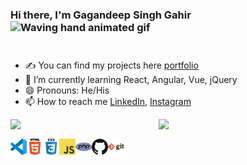 ### Hi there, I'm Gagandeep Singh Gahir<img src="https://raw.githubusercontent.com/nixin72/nixin72/master/wave.gif" alt="Waving hand animated gif" height="45" style="max-width: 100%; display: inline-block;" data-target="animated-image.originalImage">


<ul dir="auto">
<li><g-emoji class="g-emoji" alias="writing_hand" fallback-src="https://github.githubassets.com/images/icons/emoji/unicode/270d.png">✍</g-emoji> You can find my projects here <a href="https://gagandeepgahir21.github.io/profile/" rel="nofollow">portfolio</a></li>
<li><g-emoji class="g-emoji" alias="seedling" fallback-src="https://github.githubassets.com/images/icons/emoji/unicode/1f331.png">🌱</g-emoji> I’m currently learning React, Angular, Vue, jQuery </li>
<li><g-emoji class="g-emoji" alias="smile" fallback-src="https://github.githubassets.com/images/icons/emoji/unicode/1f604.png">😄</g-emoji> Pronouns: He/His</li>
<li><g-emoji class="g-emoji" alias="mailbox" fallback-src="https://github.githubassets.com/images/icons/emoji/unicode/1f4eb.png">📫</g-emoji> How to reach me <a href="linkedin.com/in/gagandeep-singh-gahir-5a3123179">LinkedIn</a>,  <a href="https://www.instagram.com/gagandeepgahir1/">Instagram</a></li>
  

</ul>

<!-- ### I am front end web developer -->
<!-- ![Gagandeep Singh Gahir's GitHub stats](https://github-readme-stats.vercel.app/api?username=gagandeepsingh21&show_icons=true&theme=radical) -->
<img src="https://github-readme-stats.vercel.app/api?username=gagandeepsingh21&show_icons=true&theme=radical" align="left" width="47%" />

<img src="https://github-readme-stats.vercel.app/api/top-langs/?username=gagandeepsingh21&layout=compact" align="left" width="47%" /><br>

<!-- <img src="https://img.shields.io/badge/html5-%23E34F26.svg?style=for-the-badge&logo=html5&logoColor=white" align="left"/><br> -->
<img align="left" alt="Visual Studio Code" width="26px" src="https://raw.githubusercontent.com/github/explore/80688e429a7d4ef2fca1e82350fe8e3517d3494d/topics/visual-studio-code/visual-studio-code.png" style="max-width: 100%;">
<img align="left" alt="HTML5" width="26px" src="https://raw.githubusercontent.com/github/explore/80688e429a7d4ef2fca1e82350fe8e3517d3494d/topics/html/html.png" style="max-width: 100%;">
<img align="left" alt="CSS3" width="26px" src="https://raw.githubusercontent.com/github/explore/80688e429a7d4ef2fca1e82350fe8e3517d3494d/topics/css/css.png" style="max-width: 100%;">
<img align="left" alt="JavaScript" width="26px" src="https://raw.githubusercontent.com/github/explore/80688e429a7d4ef2fca1e82350fe8e3517d3494d/topics/javascript/javascript.png" style="max-width: 100%;">

<img align="left" alt="PHP" width="26px" src="https://raw.githubusercontent.com/github/explore/80688e429a7d4ef2fca1e82350fe8e3517d3494d/topics/php/php.png" style="max-width: 100%;">

<img align="left" alt="GitHub" width="26px" src="https://raw.githubusercontent.com/github/explore/78df643247d429f6cc873026c0622819ad797942/topics/github/github.png" style="max-width: 100%;">
<img align="left" alt="Git" width="26px" src="https://raw.githubusercontent.com/github/explore/80688e429a7d4ef2fca1e82350fe8e3517d3494d/topics/git/git.png" style="max-width: 100%;">


<!-- <img src="https://img.shields.io/badge/css3-%231572B6.svg?style=for-the-badge&logo=css3&logoColor=white" align="left"/><br>
<img src="https://img.shields.io/badge/javascript-%23323330.svg?style=for-the-badge&logo=javascript&logoColor=%23F7DF1E" align="left"/><br><br>
<img src="https://img.shields.io/badge/php-%23777BB4.svg?style=for-the-badge&logo=php&logoColor=white"/><br>

<img src="https://img.shields.io/badge/Visual%20Studio%20Code-0078d7.svg?style=for-the-badge&logo=visual-studio-code&logoColor=white" align="left"/> -->
<!-- <img src="https://img.shields.io/badge/Coursera-%230056D2.svg?style=for-the-badge&logo=Coursera&logoColor=white" align="left"/><br> -->

<!-- ![HTML5](https://img.shields.io/badge/html5-%23E34F26.svg?style=for-the-badge&logo=html5&logoColor=white) -->

<!-- ![CSS3](https://img.shields.io/badge/css3-%231572B6.svg?style=for-the-badge&logo=css3&logoColor=white) -->

<!-- ![JavaScript](https://img.shields.io/badge/javascript-%23323330.svg?style=for-the-badge&logo=javascript&logoColor=%23F7DF1E) -->

<!-- ![PHP](https://img.shields.io/badge/php-%23777BB4.svg?style=for-the-badge&logo=php&logoColor=white) -->

<!-- ![Visual Studio Code](https://img.shields.io/badge/Visual%20Studio%20Code-0078d7.svg?style=for-the-badge&logo=visual-studio-code&logoColor=white)

![Coursera](https://img.shields.io/badge/Coursera-%230056D2.svg?style=for-the-badge&logo=Coursera&logoColor=white) -->

<!-- [![Top Langs](https://github-readme-stats.vercel.app/api/top-langs/?username=gagandeepsingh21&layout=compact)](https://github.com/gagandeepsingh21/github-readme-stats)

[![Top Langs](https://github-readme-stats.vercel.app/api/top-langs/?username=gagandeepsingh21&langs_count=8)](https://github.com/gagandeepsingh21/github-readme-stats) -->
